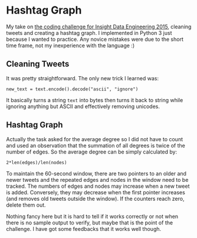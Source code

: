 # Hashtag Graph

My take on [the coding challenge for Insight Data Engineering 2015](https://github.com/InsightDataScience/coding-challenge), 
cleaning tweets and creating a hashtag graph. I implemented in Python 3 just because I wanted to practice.
Any novice mistakes were due to the short time frame, not my inexperience with the language :)

## Cleaning Tweets

It was pretty straightforward. The only new trick I learned was:

    new_text = text.encode().decode("ascii", "ignore")

It basically turns a string `text` into bytes then turns it back to string while ignoring anything but ASCII 
and effectively removing unicodes.

## Hashtag Graph

Actually the task asked for the average degree so I did not have to count and used an observation that 
the summation of all degrees is twice of the number of edges. So the average degree can be simply calculated by:

    2*len(edges)/len(nodes)

To maintain the 60-second window, there are two pointers to an older and newer tweets 
and the repeated edges and nodes in the window need to be tracked.
The numbers of edges and nodes may increase when a new tweet is added.
Conversely, they may decrease when the first pointer increases (and removes old tweets outside the window).
If the counters reach zero, delete them out.

Nothing fancy here but it is hard to tell if it works correctly or not when there is no sample output to verify, 
but maybe that is the point of the challenge. 
I have got some feedbacks that it works well though.
